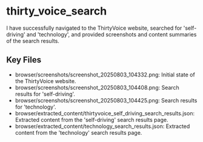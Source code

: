 # thirty_voice_search

I have successfully navigated to the ThirtyVoice website, searched for 'self-driving' and 'technology', and provided screenshots and content summaries of the search results.

## Key Files

- browser/screenshots/screenshot_20250803_104332.png: Initial state of the ThirtyVoice website.
- browser/screenshots/screenshot_20250803_104408.png: Search results for 'self-driving'.
- browser/screenshots/screenshot_20250803_104425.png: Search results for 'technology'.
- browser/extracted_content/thirtyvoice_self_driving_search_results.json: Extracted content from the 'self-driving' search results page.
- browser/extracted_content/technology_search_results.json: Extracted content from the 'technology' search results page.
